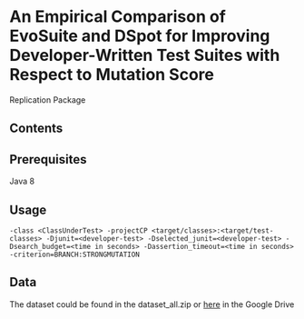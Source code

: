 # An Empirical Comparison of EvoSuite and DSpot for Improving Developer-Written Test Suites with Respect to Mutation Score

Replication Package

## Contents

## Prerequisites
Java 8


## Usage
```-class <ClassUnderTest> -projectCP <target/classes>:<target/test-classes> -Djunit=<developer-test> -Dselected_junit=<developer-test> -Dsearch_budget=<time in seconds> -Dassertion_timeout=<time in seconds> -criterion=BRANCH:STRONGMUTATION```

## Data
The dataset could be found in the dataset_all.zip or [here](https://drive.google.com/file/d/1GsEyKoTvGgx9dDqscgMfxr0V5PxJCnKb/view?usp=sharing) in the Google Drive
